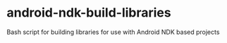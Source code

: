 # android-ndk-build-libraries
Bash script for building libraries for use with Android NDK based projects
